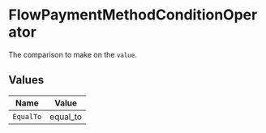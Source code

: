 # FlowPaymentMethodConditionOperator

The comparison to make on the `value`.


## Values

| Name      | Value     |
| --------- | --------- |
| `EqualTo` | equal_to  |